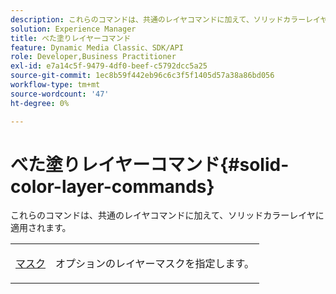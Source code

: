 ```yaml
---
description: これらのコマンドは、共通のレイヤコマンドに加えて、ソリッドカラーレイヤに適用されます。
solution: Experience Manager
title: べた塗りレイヤーコマンド
feature: Dynamic Media Classic、SDK/API
role: Developer,Business Practitioner
exl-id: e7a14c5f-9479-4df0-beef-c5792dcc5a25
source-git-commit: 1ec8b59f442eb96c6c3f5f1405d57a38a86bd056
workflow-type: tm+mt
source-wordcount: '47'
ht-degree: 0%

---
```


# べた塗りレイヤーコマンド{#solid-color-layer-commands}

これらのコマンドは、共通のレイヤコマンドに加えて、ソリッドカラーレイヤに適用されます。

<table id="simpletable_4E563E4C797E45F390340258170BDCE4"> 
 <tr class="strow"> 
  <td class="stentry"> <p><a href="../../../../../../is-api/http-ref/image-serving-api-ref/c-http-protocol-reference/c-command-reference/r-mask.md#reference-922254e027404fb890b850e2723ee06e" type="reference" format="dita" scope="local"> マスク</a> </p> </td> 
  <td class="stentry"> <p>オプションのレイヤーマスクを指定します。 </p></td> 
 </tr> 
</table>
